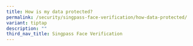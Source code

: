 ```yaml
---
title: How is my data protected?
permalink: /security/singpass-face-verification/how-data-protected/
variant: tiptap
description: ""
third_nav_title: Singpass Face Verification
---
```

